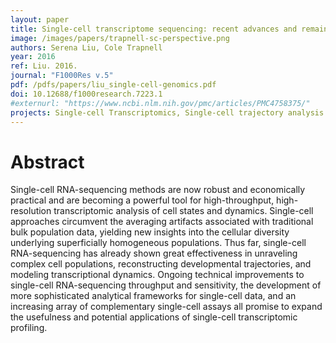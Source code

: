 ```yaml
---
layout: paper
title: Single-cell transcriptome sequencing: recent advances and remaining challenges
image: /images/papers/trapnell-sc-perspective.png
authors: Serena Liu, Cole Trapnell
year: 2016
ref: Liu. 2016.
journal: "F1000Res v.5"
pdf: /pdfs/papers/liu_single-cell-genomics.pdf
doi: 10.12688/f1000research.7223.1
#externurl: "https://www.ncbi.nlm.nih.gov/pmc/articles/PMC4758375/"
projects: Single-cell Transcriptomics, Single-cell trajectory analysis
---
```


# Abstract

Single-cell RNA-sequencing methods are now robust and economically practical and are becoming a powerful tool for high-throughput, high-resolution transcriptomic analysis of cell states and dynamics. Single-cell approaches circumvent the averaging artifacts associated with traditional bulk population data, yielding new insights into the cellular diversity underlying superficially homogeneous populations. Thus far, single-cell RNA-sequencing has already shown great effectiveness in unraveling complex cell populations, reconstructing developmental trajectories, and modeling transcriptional dynamics. Ongoing technical improvements to single-cell RNA-sequencing throughput and sensitivity, the development of more sophisticated analytical frameworks for single-cell data, and an increasing array of complementary single-cell assays all promise to expand the usefulness and potential applications of single-cell transcriptomic profiling.
